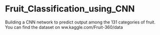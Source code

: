 # Fruit_Classification_using_CNN
Building a CNN network to predict output among the 131 categories of fruit.
You can find the dataset on ww.kaggle.com/Fruit-360/data
